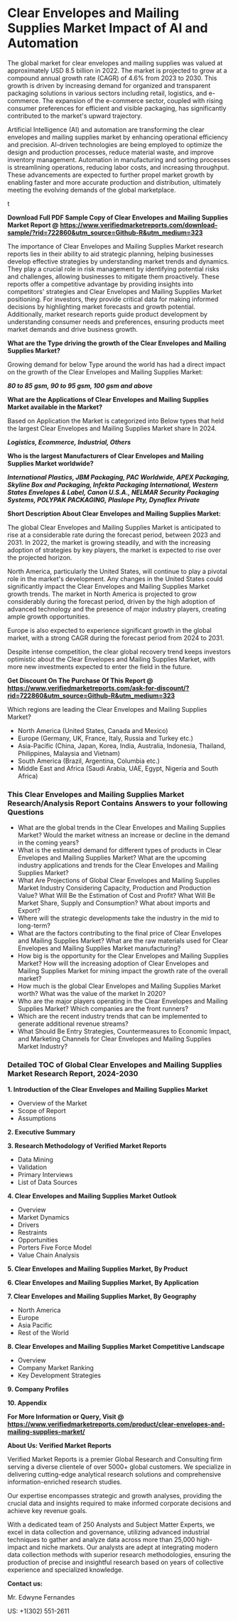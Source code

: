 <meta name="title" content="Global Clear Envelopes and Mailing Supplies Market Impact of AI and Automation"><meta name="description" content="The global market for clear envelopes and mailing supplies was valued at approximately USD 8.5 billion in 2022. The market is projected to grow at a compound annual gr"><meta name="title" content="Clear Envelopes and Mailing Supplies Market Size, Share, Scope, Trends, Growth, Opportunities, Analysis, Forecast"><h1>Clear Envelopes and Mailing Supplies Market Impact of AI and Automation</h1><p>The global market for clear envelopes and mailing supplies was valued at approximately USD 8.5 billion in 2022. The market is projected to grow at a compound annual growth rate (CAGR) of 4.6% from 2023 to 2030. This growth is driven by increasing demand for organized and transparent packaging solutions in various sectors including retail, logistics, and e-commerce. The expansion of the e-commerce sector, coupled with rising consumer preferences for efficient and visible packaging, has significantly contributed to the market's upward trajectory.</p><p>Artificial Intelligence (AI) and automation are transforming the clear envelopes and mailing supplies market by enhancing operational efficiency and precision. AI-driven technologies are being employed to optimize the design and production processes, reduce material waste, and improve inventory management. Automation in manufacturing and sorting processes is streamlining operations, reducing labor costs, and increasing throughput. These advancements are expected to further propel market growth by enabling faster and more accurate production and distribution, ultimately meeting the evolving demands of the global marketplace.</p>t</p><p id="" class=""><strong>Download Full PDF Sample Copy of Clear Envelopes and Mailing Supplies Market Report @ <a href="https://www.verifiedmarketreports.com/download-sample/?rid=722860&utm_source=Github-R&utm_medium=323" target="_blank">https://www.verifiedmarketreports.com/download-sample/?rid=722860&utm_source=Github-R&utm_medium=323</a></strong></p><p>The importance of&nbsp;Clear Envelopes and Mailing Supplies Market research reports lies in their ability to aid strategic planning, helping businesses develop effective strategies by understanding market trends and dynamics. They play a crucial role in risk management by identifying potential risks and challenges, allowing businesses to mitigate them proactively. These reports offer a competitive advantage by providing insights into competitors' strategies and Clear Envelopes and Mailing Supplies Market positioning. For investors, they provide critical data for making informed decisions by highlighting market forecasts and growth potential. Additionally, market research reports guide product development by understanding consumer needs and preferences, ensuring products meet market demands and drive business growth.</p><p><strong>What are the&nbsp;Type driving the growth of the Clear Envelopes and Mailing Supplies Market?</strong></p><p id="" class="">Growing demand for below Type around the world has had a direct impact on the growth of the Clear Envelopes and Mailing Supplies Market:</p><em><strong>80 to 85 gsm, 90 to 95 gsm, 100 gsm and above</strong></em></p><strong>What are the&nbsp;Applications&nbsp;of Clear Envelopes and Mailing Supplies Market available in the Market?</strong></p><p id="" class="">Based on Application the Market is categorized into Below types that held the largest Clear Envelopes and Mailing Supplies Market share In 2024.</p><em><strong>Logistics, Ecommerce, Industrial, Others</strong></em></p><strong>Who is the largest Manufacturers of Clear Envelopes and Mailing Supplies Market worldwide?</strong></p><p><em><strong>International Plastics, JBM Packaging, PAC Worldwide, APEX Packaging, Skyline Box and Packaging, Infekta Packaging International, Western States Envelopes & Label, Canon U.S.A., NELMAR Security Packaging Systems, POLYPAK PACKAGING, Plaslope Pty, Dynaflex Private</strong></em></p><p id="" class=""><strong>Short Description About Clear Envelopes and Mailing Supplies Market:</strong></p><p>The global Clear Envelopes and Mailing Supplies Market is anticipated to rise at a considerable rate during the forecast period, between 2023 and 2031. In 2022, the market is growing steadily, and with the increasing adoption of strategies by key players, the market is expected to rise over the projected horizon.</p><p>North America, particularly the United States, will continue to play a pivotal role in the market's development. Any changes in the United States could significantly impact the Clear Envelopes and Mailing Supplies Market growth trends. The market in North America is projected to grow considerably during the forecast period, driven by the high adoption of advanced technology and the presence of major industry players, creating ample growth opportunities.</p><p>Europe is also expected to experience significant growth in the global market, with a strong CAGR during the forecast period from 2024 to 2031.</p><p>Despite intense competition, the clear global recovery trend keeps investors optimistic about the Clear Envelopes and Mailing Supplies Market, with more new investments expected to enter the field in the future.</p><p id="" class=""><strong>Get Discount On The Purchase Of This Report @ <a href="https://www.verifiedmarketreports.com/ask-for-discount/?rid=722860&utm_source=Github-R&utm_medium=323" target="_blank">https://www.verifiedmarketreports.com/ask-for-discount/?rid=722860&utm_source=Github-R&utm_medium=323</a></strong></p>Which regions are leading the Clear Envelopes and Mailing Supplies Market?</p><ul><li>North America (United States, Canada and Mexico)</li><li>Europe (Germany, UK, France, Italy, Russia and Turkey etc.)</li><li>Asia-Pacific (China, Japan, Korea, India, Australia, Indonesia, Thailand, Philippines, Malaysia and Vietnam)</li><li>South America (Brazil, Argentina, Columbia etc.)</li><li>Middle East and Africa (Saudi Arabia, UAE, Egypt, Nigeria and South Africa)</li></ul><h3 id="" class="">This Clear Envelopes and Mailing Supplies Market Research/Analysis Report Contains Answers to your following Questions</h3><ul><li>What are the global trends in the Clear Envelopes and Mailing Supplies Market? Would the market witness an increase or decline in the demand in the coming years?</li><li>What is the estimated demand for different types of products in Clear Envelopes and Mailing Supplies Market? What are the upcoming industry applications and trends for the Clear Envelopes and Mailing Supplies Market?</li><li>What Are Projections of Global Clear Envelopes and Mailing Supplies Market Industry Considering Capacity, Production and Production Value? What Will Be the Estimation of Cost and Profit? What Will Be Market Share, Supply and Consumption? What about imports and Export?</li><li>Where will the strategic developments take the industry in the mid to long-term?</li><li>What are the factors contributing to the final price of Clear Envelopes and Mailing Supplies Market? What are the raw materials used for Clear Envelopes and Mailing Supplies Market manufacturing?</li><li>How big is the opportunity for the Clear Envelopes and Mailing Supplies Market? How will the increasing adoption of Clear Envelopes and Mailing Supplies Market for mining impact the growth rate of the overall market?</li><li>How much is the global Clear Envelopes and Mailing Supplies Market worth? What was the value of the market In 2020?</li><li>Who are the major players operating in the Clear Envelopes and Mailing Supplies Market? Which companies are the front runners?</li><li>Which are the recent industry trends that can be implemented to generate additional revenue streams?</li><li>What Should Be Entry Strategies, Countermeasures to Economic Impact, and Marketing Channels for Clear Envelopes and Mailing Supplies Market Industry?</li></ul><h3 id="" class="">Detailed TOC of Global Clear Envelopes and Mailing Supplies Market Research Report, 2024-2030</h3><p id="" class=""><strong>1. Introduction of the Clear Envelopes and Mailing Supplies Market</strong></p><ul><li>Overview of the Market</li><li>Scope of Report</li><li>Assumptions</li></ul><p id="" class=""><strong>2. Executive Summary</strong></p><p id="" class=""><strong>3. Research Methodology of Verified Market Reports</strong></p><ul><li>Data Mining</li><li>Validation</li><li>Primary Interviews</li><li>List of Data Sources</li></ul><p id="" class=""><strong>4. Clear Envelopes and Mailing Supplies Market Outlook</strong></p><ul><li>Overview</li><li>Market Dynamics</li><li>Drivers</li><li>Restraints</li><li>Opportunities</li><li>Porters Five Force Model</li><li>Value Chain Analysis</li></ul><p id="" class=""><strong>5. Clear Envelopes and Mailing Supplies Market, By Product</strong></p><p id="" class=""><strong>6. Clear Envelopes and Mailing Supplies Market, By Application</strong></p><p id="" class=""><strong>7. Clear Envelopes and Mailing Supplies Market, By Geography</strong></p><ul><li>North America</li><li>Europe</li><li>Asia Pacific</li><li>Rest of the World</li></ul><p id="" class=""><strong>8. Clear Envelopes and Mailing Supplies Market Competitive Landscape</strong></p><ul><li>Overview</li><li>Company Market Ranking</li><li>Key Development Strategies</li></ul><p id="" class=""><strong>9. Company Profiles</strong></p><p id="" class=""><strong>10. Appendix</strong></p><p id="" class=""><strong>For More Information or Query, Visit @ <a href="https://www.verifiedmarketreports.com/product/clear-envelopes-and-mailing-supplies-market/" target="_blank">https://www.verifiedmarketreports.com/product/clear-envelopes-and-mailing-supplies-market/</a></strong></p><p id="" class=""><strong>About Us: Verified Market Reports</strong></p><p id="" class="">Verified Market Reports is a premier Global Research and Consulting firm serving a diverse clientele of over 5000+ global customers. We specialize in delivering cutting-edge analytical research solutions and comprehensive information-enriched research studies.</p><p id="" class="">Our expertise encompasses strategic and growth analyses, providing the crucial data and insights required to make informed corporate decisions and achieve key revenue goals.</p><p id="" class="">With a dedicated team of 250 Analysts and Subject Matter Experts, we excel in data collection and governance, utilizing advanced industrial techniques to gather and analyze data across more than 25,000 high-impact and niche markets. Our analysts are adept at integrating modern data collection methods with superior research methodologies, ensuring the production of precise and insightful research based on years of collective experience and specialized knowledge.</p><p id="" class=""><strong>Contact us:</strong></p><p id="" class="">Mr. Edwyne Fernandes</p><p id="" class="">US: +1(302) 551-2611</p>